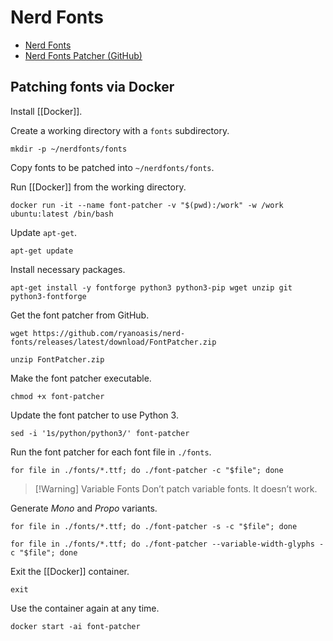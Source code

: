# Nerd Fonts

- [Nerd Fonts](https://www.nerdfonts.com/)
- [Nerd Fonts Patcher (GitHub)](https://github.com/ryanoasis/nerd-fonts#font-patcher)

## Patching fonts via Docker

Install [[Docker]].

Create a working directory with a `fonts` subdirectory.

```shell
mkdir -p ~/nerdfonts/fonts
```

Copy fonts to be patched into `~/nerdfonts/fonts`.

Run [[Docker]] from the working directory.

```shell
docker run -it --name font-patcher -v "$(pwd):/work" -w /work ubuntu:latest /bin/bash
```

Update `apt-get`.

```shell
apt-get update
```

Install necessary packages.

```shell
apt-get install -y fontforge python3 python3-pip wget unzip git python3-fontforge
```

Get the font patcher from GitHub.

```shell
wget https://github.com/ryanoasis/nerd-fonts/releases/latest/download/FontPatcher.zip
```

```shell
unzip FontPatcher.zip
```

Make the font patcher executable.

```shell
chmod +x font-patcher
```

Update the font patcher to use Python 3.

```shell
sed -i '1s/python/python3/' font-patcher
```

Run the font patcher for each font file in `./fonts`.

```shell
for file in ./fonts/*.ttf; do ./font-patcher -c "$file"; done
```

> [!Warning] Variable Fonts
> Don’t patch variable fonts. It doesn’t work.

Generate *Mono* and *Propo* variants.

```shell
for file in ./fonts/*.ttf; do ./font-patcher -s -c "$file"; done
```

```shell
for file in ./fonts/*.ttf; do ./font-patcher --variable-width-glyphs -c "$file"; done
```

Exit the [[Docker]] container.

```shell
exit
```

Use the container again at any time.

```shell
docker start -ai font-patcher
```
